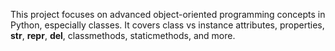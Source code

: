 This project focuses on advanced object-oriented programming concepts in Python, especially classes.
It covers class vs instance attributes, properties, __str__, __repr__, __del__, classmethods, staticmethods, and more.